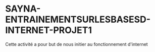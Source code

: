 # SAYNA-ENTRAINEMENTSURLESBASESD-INTERNET-PROJET1
Cette activité a pour but de nous initier au fonctionnement d'internet 
